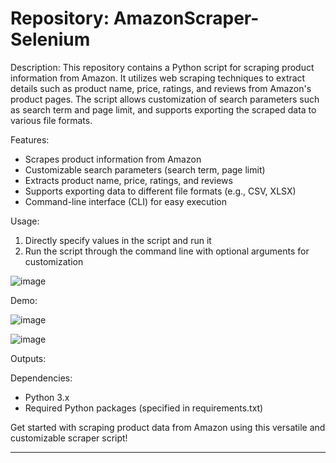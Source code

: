 # Repository: AmazonScraper-Selenium

Description:
This repository contains a Python script for scraping product information from Amazon. It utilizes web scraping techniques to extract details such as product name, price, ratings, and reviews from Amazon's product pages. The script allows customization of search parameters such as search term and page limit, and supports exporting the scraped data to various file formats.

Features:
- Scrapes product information from Amazon
- Customizable search parameters (search term, page limit)
- Extracts product name, price, ratings, and reviews
- Supports exporting data to different file formats (e.g., CSV, XLSX)
- Command-line interface (CLI) for easy execution

Usage:
1. Directly specify values in the script and run it
2. Run the script through the command line with optional arguments for customization

![image](https://github.com/sasivatsal7122/AmazonScraper-Selenium/assets/71326149/292ed05f-3773-4251-81f9-16794f51a36b)

Demo:

![image](https://github.com/sasivatsal7122/AmazonScraper-Selenium/assets/71326149/b66a44e4-b42e-488d-b312-701d80afc544)

![image](https://github.com/sasivatsal7122/AmazonScraper-Selenium/assets/71326149/1582f581-bf00-4cf9-b8ba-6c98a6228259)

Outputs:


Dependencies:
- Python 3.x
- Required Python packages (specified in requirements.txt)

Get started with scraping product data from Amazon using this versatile and customizable scraper script!
****
